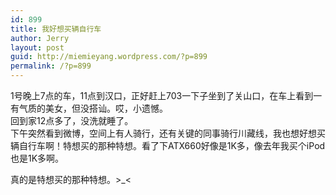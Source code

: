 ```yaml
---
id: 899
title: 我好想买辆自行车
author: Jerry
layout: post
guid: http://miemieyang.wordpress.com/?p=899
permalink: /?p=899
---
```

1号晚上7点的车，11点到汉口，正好赶上703一下子坐到了关山口，在车上看到一有气质的美女，但没搭讪。哎，小遗憾。  
回到家12点多了，没洗就睡了。  
下午突然看到微博，空间上有人骑行，还有关键的同事骑行川藏线，我也想好想买辆自行车啊！特想买的那种特想。看了下ATX660好像是1K多，像去年我买个iPod也是1K多啊。

真的是特想买的那种特想。>_<